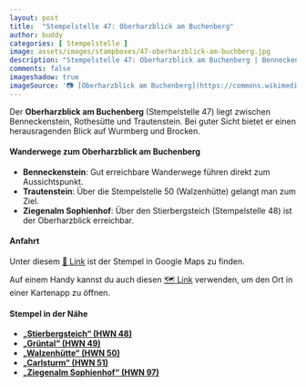 ```yaml
---
layout: post
title:  "Stempelstelle 47: Oberharzblick am Buchenberg"
author: buddy
categories: [ Stempelstelle ]
image: assets/images/stampboxes/47-oberharzblick-am-buchberg.jpg
description: "Stempelstelle 47: Oberharzblick am Buchenberg | Benneckenstein"
comments: false
imageshadow: true
imageSource: '📷 [Oberharzblick am Buchenberg](https://commons.wikimedia.org/wiki/File:Oberharzblick_am_Buchenberg.jpg) von <a href="//commons.wikimedia.org/wiki/User:B.Thomas95" title="User:B.Thomas95">Thomas Binder</a> unter Lizenz [CC BY-SA 4.0](https://creativecommons.org/licenses/by-sa/4.0)'
---
```


Der **Oberharzblick am Buchenberg** (Stempelstelle 47) liegt zwischen Benneckenstein, Rothesütte und Trautenstein. Bei guter Sicht bietet er einen herausragenden Blick auf Wurmberg und Brocken.

#### Wanderwege zum Oberharzblick am Buchenberg

- **Benneckenstein**: Gut erreichbare Wanderwege führen direkt zum Aussichtspunkt.
- **Trautenstein**: Über die Stempelstelle 50 (Walzenhütte) gelangt man zum Ziel.
- **Ziegenalm Sophienhof**: Über den Stierbergsteich (Stempelstelle 48) ist der Oberharzblick erreichbar.

#### Anfahrt

Unter diesem [📍 Link](https://www.google.com/maps/dir/?api=1&origin=&destination=51.65288%2C%2010.74871) ist der Stempel in Google Maps zu finden.

<div class="android-only">
  Auf einem Handy kannst du auch diesen 
  <a href="geo:51.65288,10.74871">🗺️ Link</a> 
  verwenden, um den Ort in einer Kartenapp zu öffnen.
  <p></p>
</div>

#### Stempel in der Nähe

- [**„Stierbergsteich“ (HWN 48)**](/stempelstelle-48-stierbergsteich)
- [**„Grüntal“ (HWN 49)**](/stempelstelle-49-gruental)
- [**„Walzenhütte“ (HWN 50)**](/stempelstelle-50-walzenhuette)
- [**„Carlsturm“ (HWN 51)**](/stempelstelle-51-carlsturm)
- [**„Ziegenalm Sophienhof“ (HWN 97)**](/stempelstelle-97-ziegenalm-sophienhof)

